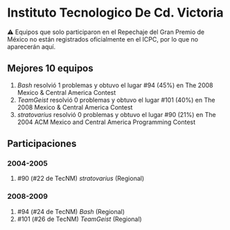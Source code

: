 # Instituto Tecnologico De Cd. Victoria

:warning: Equipos que solo participaron en el Repechaje del Gran Premio de México no están registrados oficialmente en el ICPC, por lo que no aparecerán aquí.

## Mejores 10 equipos

1. _Bash_ resolvió 1 problemas y obtuvo el lugar #94 (45%) en The 2008 Mexico & Central America Contest
1. _TeamGeist_ resolvió 0 problemas y obtuvo el lugar #101 (40%) en The 2008 Mexico & Central America Contest
1. _stratovarius_ resolvió 0 problemas y obtuvo el lugar #90 (21%) en The 2004 ACM Mexico and Central America Programming Contest

## Participaciones

### 2004-2005

1. #90 (#22 de TecNM) _stratovarius_ (Regional)

### 2008-2009

1. #94 (#24 de TecNM) _Bash_ (Regional)
1. #101 (#26 de TecNM) _TeamGeist_ (Regional)



